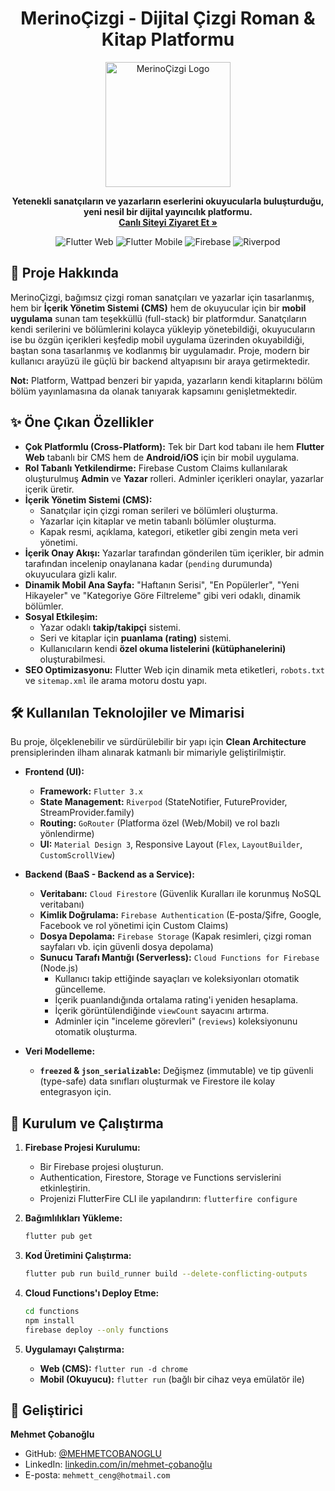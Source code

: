 <!-- '#', en büyük başlık (h1) oluşturur. 'align="center"' ile ortalanır. -->
<h1 align="center">MerinoÇizgi - Dijital Çizgi Roman & Kitap Platformu</h1>

<!-- 'p' etiketi bir paragraf oluşturur. 'align="center"' ile ortalanır. -->
<p align="center">
  <!-- 'img', bir resim ekler. 'width' ile boyutu ayarlanır. -->
  <img src="https://merinocizgi.com.tr/android-chrome-192x192.png" width="200" alt="MerinoÇizgi Logo">
</p>

<p align="center">
  <!-- 'strong', metni kalın yapar. -->
  <strong>Yetenekli sanatçıların ve yazarların eserlerini okuyucularla buluşturduğu, yeni nesil bir dijital yayıncılık platformu.</strong>
  <br> <!-- '<br>', bir satır boşluk bırakır. -->
  <!-- 'a', bir link oluşturur. 'href' linkin adresidir. -->
  <a href="https://merinocizgi.com.tr/"><strong>Canlı Siteyi Ziyaret Et »</strong></a>
</p>

<!-- Rozetlerin olduğu bölüm. Her 'img' bir rozettir. -->
<p align="center">
    <img src="https://img.shields.io/badge/Flutter-Web-blue?style=for-the-badge&logo=flutter" alt="Flutter Web">
    <img src="https://img.shields.io/badge/Flutter-Mobile-blue?style=for-the-badge&logo=flutter" alt="Flutter Mobile">
    <img src="https://img.shields.io/badge/Firebase-Backend-orange?style=for-the-badge&logo=firebase" alt="Firebase">
    <img src="https://img.shields.io/badge/State%20Management-Riverpod-purple?style=for-the-badge&logo=c" alt="Riverpod">
</p>

<!-- '##', ikinci seviye başlık (h2) oluşturur. Emoji eklemek dikkat çeker. -->

## 📖 Proje Hakkında

MerinoÇizgi, bağımsız çizgi roman sanatçıları ve yazarlar için tasarlanmış, hem bir **İçerik Yönetim Sistemi (CMS)** hem de okuyucular için bir **mobil uygulama** sunan tam teşekküllü (full-stack) bir platformdur. Sanatçıların kendi serilerini ve bölümlerini kolayca yükleyip yönetebildiği, okuyucuların ise bu özgün içerikleri keşfedip mobil uygulama üzerinden okuyabildiği, baştan sona tasarlanmış ve kodlanmış bir uygulamadır. Proje, modern bir kullanıcı arayüzü ile güçlü bir backend altyapısını bir araya getirmektedir.

<!-- '**' veya '__', metni kalın (bold) yapar. -->

**Not:** Platform, Wattpad benzeri bir yapıda, yazarların kendi kitaplarını bölüm bölüm yayınlamasına da olanak tanıyarak kapsamını genişletmektedir.

## ✨ Öne Çıkan Özellikler

<!-- '-', sıralı olmayan bir liste (unordered list) oluşturur. -->

- **Çok Platformlu (Cross-Platform):** Tek bir Dart kod tabanı ile hem **Flutter Web** tabanlı bir CMS hem de **Android/iOS** için bir mobil uygulama.
- **Rol Tabanlı Yetkilendirme:** Firebase Custom Claims kullanılarak oluşturulmuş **Admin** ve **Yazar** rolleri. Adminler içerikleri onaylar, yazarlar içerik üretir.
- **İçerik Yönetim Sistemi (CMS):**
  - Sanatçılar için çizgi roman serileri ve bölümleri oluşturma.
  - Yazarlar için kitaplar ve metin tabanlı bölümler oluşturma.
  - Kapak resmi, açıklama, kategori, etiketler gibi zengin meta veri yönetimi.
- **İçerik Onay Akışı:** Yazarlar tarafından gönderilen tüm içerikler, bir admin tarafından incelenip onaylanana kadar (`pending` durumunda) okuyuculara gizli kalır.
- **Dinamik Mobil Ana Sayfa:** "Haftanın Serisi", "En Popülerler", "Yeni Hikayeler" ve "Kategoriye Göre Filtreleme" gibi veri odaklı, dinamik bölümler.
- **Sosyal Etkileşim:**
  - Yazar odaklı **takip/takipçi** sistemi.
  - Seri ve kitaplar için **puanlama (rating)** sistemi.
  - Kullanıcıların kendi **özel okuma listelerini (kütüphanelerini)** oluşturabilmesi.
- **SEO Optimizasyonu:** Flutter Web için dinamik meta etiketleri, `robots.txt` ve `sitemap.xml` ile arama motoru dostu yapı.

## 🛠️ Kullanılan Teknolojiler ve Mimarisi

Bu proje, ölçeklenebilir ve sürdürülebilir bir yapı için **Clean Architecture** prensiplerinden ilham alınarak katmanlı bir mimariyle geliştirilmiştir.

- **Frontend (UI):**

  - **Framework:** `Flutter 3.x`
  - **State Management:** `Riverpod` (StateNotifier, FutureProvider, StreamProvider.family)
  - **Routing:** `GoRouter` (Platforma özel (Web/Mobil) ve rol bazlı yönlendirme)
  - **UI:** `Material Design 3`, Responsive Layout (`Flex`, `LayoutBuilder`, `CustomScrollView`)

- **Backend (BaaS - Backend as a Service):**

  - **Veritabanı:** `Cloud Firestore` (Güvenlik Kuralları ile korunmuş NoSQL veritabanı)
  - **Kimlik Doğrulama:** `Firebase Authentication` (E-posta/Şifre, Google, Facebook ve rol yönetimi için Custom Claims)
  - **Dosya Depolama:** `Firebase Storage` (Kapak resimleri, çizgi roman sayfaları vb. için güvenli dosya depolama)
  - **Sunucu Tarafı Mantığı (Serverless):** `Cloud Functions for Firebase` (Node.js)
    - Kullanıcı takip ettiğinde sayaçları ve koleksiyonları otomatik güncelleme.
    - İçerik puanlandığında ortalama rating'i yeniden hesaplama.
    - İçerik görüntülendiğinde `viewCount` sayacını artırma.
    - Adminler için "inceleme görevleri" (`reviews`) koleksiyonunu otomatik oluşturma.

- **Veri Modelleme:**
  - **`freezed` & `json_serializable`:** Değişmez (immutable) ve tip güvenli (type-safe) data sınıfları oluşturmak ve Firestore ile kolay entegrasyon için.

## 🚀 Kurulum ve Çalıştırma

<!-- '1.', sıralı bir liste (ordered list) oluşturur. -->

1.  **Firebase Projesi Kurulumu:**

    - Bir Firebase projesi oluşturun.
    - Authentication, Firestore, Storage ve Functions servislerini etkinleştirin.
    - Projenizi FlutterFire CLI ile yapılandırın: `flutterfire configure`

2.  **Bağımlılıkları Yükleme:**
    <!-- Üç tane ters tırnak (```), bir kod bloğu oluşturur. 'bash' dili belirtir. -->

    ```bash
    flutter pub get
    ```

3.  **Kod Üretimini Çalıştırma:**

    ```bash
    flutter pub run build_runner build --delete-conflicting-outputs
    ```

4.  **Cloud Functions'ı Deploy Etme:**

    ```bash
    cd functions
    npm install
    firebase deploy --only functions
    ```

5.  **Uygulamayı Çalıştırma:**
    - **Web (CMS):** `flutter run -d chrome`
    - **Mobil (Okuyucu):** `flutter run` (bağlı bir cihaz veya emülatör ile)

## 👤 Geliştirici

**Mehmet Çobanoğlu**

- GitHub: [@MEHMETCOBANOGLU](https://github.com/MEHMETCOBANOGLU)
- LinkedIn: [linkedin.com/in/mehmet-çobanoğlu](https://www.linkedin.com/in/mehmet-çobanoğlu/)
- E-posta: `mehmett_ceng@hotmail.com`
